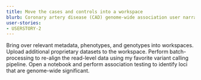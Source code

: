 ```yaml
---
title: Move the cases and controls into a workspace
blurb: Coronary artery disease (CAD) genome-wide association user narrative.
user-stories:
- USERSTORY-2
---
```

Bring over relevant metadata, phenotypes, and genotypes into workspaces.
Upload additional proprietary datasets to the workspace.
Perform batch-processing to re-align the read-level data using my favorite variant calling pipeline.
Open a notebook and perform association testing to identify loci that are genome-wide significant.